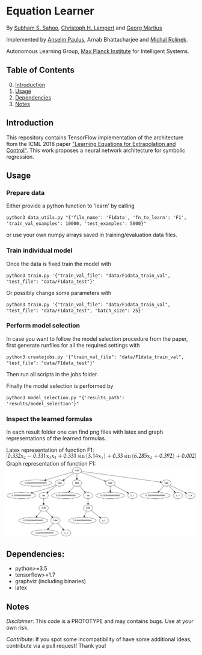 # Equation Learner

By [Subham S. Sahoo](https://arxiv.org/search/cs?searchtype=author&query=Sahoo%2C+S+S), [Christoph H. Lampert](https://cvml.ist.ac.at/) and [Georg Martius](http://georg.playfulmachines.com/)

Implemented by [Anselm Paulus](https://scholar.google.com/citations?user=njZL5CQAAAAJ&hl=en), Arnab Bhattacharjee and [Michal Rolínek](https://scholar.google.de/citations?user=DVdSTFQAAAAJ&hl=en).

Autonomous Learning Group, [Max Planck Institute](https://is.tuebingen.mpg.de/) for Intelligent Systems.

## Table of Contents
0. [Introduction](#introduction)
0. [Usage](#usage)
0. [Dependencies](#dependencies)
0. [Notes](#notes)


## Introduction

This repository contains TensorFlow implementation of the architecture ftom the ICML 2018 paper ["Learning Equations for Extrapolation and Control"](https://arxiv.org/abs/1806.07259). This work proposes a neural network architecture for symbolic regression.


## Usage

### Prepare data
Either provide a python function to 'learn' by calling
```
python3 data_utils.py "{'file_name': 'F1data', 'fn_to_learn': 'F1', 'train_val_examples': 10000, 'test_examples': 5000}"

```
or use your own numpy arrays saved in training/evaluation data files.

### Train individual model

Once the data is fixed train the model with
```
python3 train.py '{"train_val_file": "data/F1data_train_val", "test_file": "data/F1data_test"}'
```
Or possibly change some parameters with
```
python3 train.py '{"train_val_file": "data/F1data_train_val", "test_file": "data/F1data_test", "batch_size": 25}'
```

### Perform model selection

In case you want to follow the model selection procedure from the paper, first generate runfiles for all the required settings with
```
python3 createjobs.py '{"train_val_file": "data/F1data_train_val", "test_file": "data/F1data_test"}'
```

Then run all scripts in the jobs folder.

Finally the model selection is performed by

```
python3 model_selection.py "{'results_path': 'results/model_selection'}"
```

### Inspect the learned formulas

In each result folder one can find png files with latex and graph representations of the learned formulas.

Latex representation of function F1:  
![alt text](example_results/F1/latex0.png "Latex example")  
Graph representation of function F1:  
![alt text](example_results/F1/graph0_y1.png "Graph example")  

## Dependencies:
- python>=3.5
- tensorflow>=1.7
- graphviz (including binaries)
- latex

## Notes

*Disclaimer*: This code is a PROTOTYPE and may contains bugs. Use at your own risk.

*Contribute*: If you spot some incompatibility of have some additional ideas, contribute via a pull request! Thank you!
